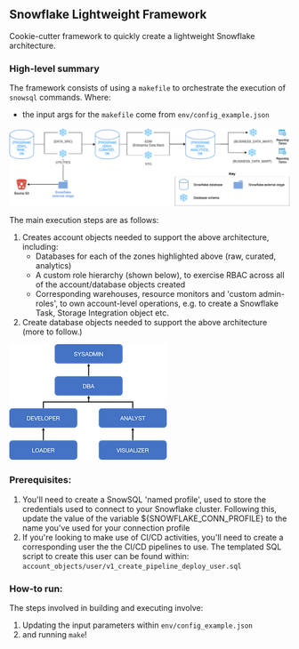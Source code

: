 ## Snowflake Lightweight Framework

Cookie-cutter framework to quickly create a lightweight Snowflake architecture.

### High-level summary

The framework consists of using a `makefile` to orchestrate the execution of `snowsql` commands. Where:

* the input args for the `makefile` come from `env/config_example.json`

![image info](pictures/snowflake-framework-architecture.png)

The main execution steps are as follows:

1) Creates account objects needed to support the above architecture, including:
    * Databases for each of the zones highlighted above (raw, curated, analytics)
    * A custom role hierarchy (shown below), to exercise RBAC across all of the account/database objects created
    * Corresponding warehouses, resource monitors and 'custom admin-roles', to own account-level operations, e.g. to create a Snowflake Task, Storage Integration object etc.
2) Create database objects needed to support the above architecture (more to follow.)

![image info](pictures/snowflake-role-hierarchy.png)

### Prerequisites:

1) You'll need to create a SnowSQL 'named profile', used to store the credentials used to connect to your Snowflake cluster. Following this, update the value of the variable ${SNOWFLAKE_CONN_PROFILE} to the name you've used for your connection profile
2) If you're looking to make use of CI/CD activities, you'll need to create a corresponding user the the CI/CD pipelines to use. The templated SQL script to create this user can be found within: `account_objects/user/v1_create_pipeline_deploy_user.sql`
### How-to run:

The steps involved in building and executing involve:

1) Updating the input parameters within `env/config_example.json`
2) and running `make`!
